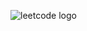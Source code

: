 ![leetcode logo](https://upload.wikimedia.org/wikipedia/commons/1/19/LeetCode_logo_black.png?raw=true)
 
 
